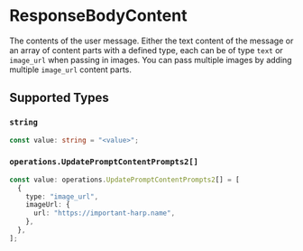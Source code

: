 # ResponseBodyContent

The contents of the user message. Either the text content of the message or an array of content parts with a defined type, each can be of type `text` or `image_url` when passing in images. You can pass multiple images by adding multiple `image_url` content parts. 


## Supported Types

### `string`

```typescript
const value: string = "<value>";
```

### `operations.UpdatePromptContentPrompts2[]`

```typescript
const value: operations.UpdatePromptContentPrompts2[] = [
  {
    type: "image_url",
    imageUrl: {
      url: "https://important-harp.name",
    },
  },
];
```

